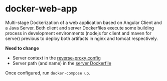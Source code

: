 # docker-web-app

Multi-stage Dockerization of a web application based on Angular Client and a Java Server. Both client and server Dockerfiles execute some building process in development environments (nodejs for client and maven for server) previous to deploy both artifacts in nginx and tomcat respectively.

**Need to change**
- Server context in the [reverse-proxy config](https://github.com/cbelda/docker-web-app/blob/master/reverse-proxy/nginx.conf#L10)
- Server path (and name) in the [server Dockerfile](https://github.com/cbelda/docker-web-app/blob/master/java/Dockerfile#L11)

Once configured, run `docker-compose up`.
